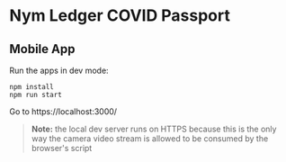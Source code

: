 # Nym Ledger COVID Passport

## Mobile App

Run the apps in dev mode:

```
npm install
npm run start
```

Go to https://localhost:3000/

> **Note:** the local dev server runs on HTTPS because this is the only way the camera video stream is allowed to be consumed by the browser's script
